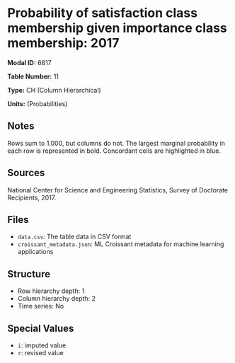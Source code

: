 # Probability of satisfaction class membership given importance class membership: 2017

**Modal ID:** 6817

**Table Number:** 11

**Type:** CH (Column Hierarchical)

**Units:** (Probabilities)

## Notes

Rows sum to 1.000, but columns do not. The largest marginal probability in each row is represented in bold. Concordant cells are highlighted in blue.

## Sources

National Center for Science and Engineering Statistics, Survey of Doctorate Recipients, 2017.

## Files

- `data.csv`: The table data in CSV format
- `croissant_metadata.json`: ML Croissant metadata for machine learning applications

## Structure

- Row hierarchy depth: 1
- Column hierarchy depth: 2
- Time series: No

## Special Values

- `i`: imputed value
- `r`: revised value
